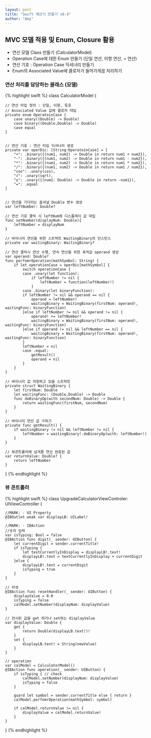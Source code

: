 ```yaml
---
layout: post
title: "Swift 계산기 만들기 v0.4"
author: "Amy"
---
```


## MVC 모델 적용 및 Enum, Closure 활용
- 연산 모델 Class 만들기 (CalculatorModel)
- Operation Case에 대한 Enum 만들기 (단일 연산, 이항 연산, = 연산)
- 연산 기호 : Operation Case 딕셔너리 만들기
- Enum의 Associated Value에 클로저가 들어가게끔 처리하기

### 연산 처리를 담당하는 클래스 (모델)
{% highlight swift %}
class CalculatorModel {
    
    // 연산 타입 정의 : 단일, 이항, 등호
    // Associated Value 값에 클로저 대입
    private enum OperatoinCase {
        case unary((Double) -> Double)
        case binary((Double,Double) -> Double)
        case equal
    }

    
    // 연산 기호 : 연산 타입 딕셔너리 생성
    private var operDic: [String:OperatoinCase] = [
        "+": .binary({(num1, num2) -> Double in return num1 + num2}),
        "-": .binary({(num1, num2) -> Double in return num1 - num2}),
        "*": .binary({(num1, num2) -> Double in return num1 * num2}),
        "/": .binary({(num1, num2) -> Double in return num1 / num2}),
        "cos": .unary(cos),
        "√": .unary(sqrt),
        "±": .unary({(num1: Double) -> Double in return -num1}),
        "=": .equal
    ]

    
    // 연산을 기다리는 옵셔널 Double 변수 생성
    var leftNumber: Double? 
    
    // 연산 기호 클릭 시 leftNum에 디스플레이 값 대입
    func setNumber(displayNum: Double){
        leftNumber = displayNum
    }
    
    // 바이너리 연산을 위한 스트럭트 WaitingBinary의 인스턴스
    private var waitingBinary: WaitingBinary?
    
    // 연산 클릭시 연산 수행, 연속 연산을 위한 축적값 operand 생성
    var operand: Double?
    func perfomrOperation(mathSymbol: String) {
        if let operationCase = operDic[mathSymbol] {
            switch operationCase {
            case .unary(let function):
                if leftNumber != nil {
                    leftNumber = function(leftNumber!)
                }
            case .binary(let binaryFunction):
            if leftNumber != nil && operand == nil {
                operand = leftNumber!
                waitingBinary = WaitingBinary(firstNum: operand!, waitingFunc: binaryFunction)
            }else if leftNumber != nil && operand != nil {
                operand! += leftNumber!
                waitingBinary = WaitingBinary(firstNum: operand!, waitingFunc: binaryFunction)
            }else if operand != nil && leftNumber == nil {
                waitingBinary = WaitingBinary(firstNum: operand!, waitingFunc: binaryFunction)
            }
            leftNumber = nil
            case .equal:
                getResult()
                operand = nil
            }
    	}
    }
    
    // 바이너리 값 저장하고 있을 스트럭트
    private struct WaitingBinary {
        let firstNum: Double
        let waitingFunc: (Double,Double) -> Double
        func doBinaryOp(with secondNum: Double) -> Double {
            return waitingFunc(firstNum, secondNum)
        }
    }

    // 바이너리 연산 값 구하기
    private func getResult() {
        if waitingBinary != nil && leftNumber != nil {
            leftNumber = waitingBinary!.doBinaryOp(with: leftNumber!)
        }
    }
    
    // 뷰콘트롤러에 넘겨줄 연산 완료된 값
    var returnValue: Double? {
        return leftNumber
    }
    
    
}
{% endhighlight %}

### 뷰 콘트롤러
{% highlight swift %}
class UpgradeCalculatorViewControler: UIViewController {

    //MARK: - UI Property
    @IBOutlet weak var displayLB: UILabel!

    //MARK: - IBAction
    //숫자 입력
    var isTyping: Bool = false
    @IBAction func digit(_ sender: UIButton) {
        let currentDigit = sender.currentTitle!
        if isTyping {
            let textCurrentlyInDisplay = displayLB!.text!
            displayLB!.text = textCurrentlyInDisplay + currentDigit
        }else {
            displayLB!.text = currentDigit
            isTyping = true
        }
    }
    
    // 리셋
    @IBAction func resetHandler(_ sender: UIButton) {
        displayValue = 0.0
        isTyping = false
        calModel.setNumber(displayNum: displayValue)
    }
    
    // 전시된 값을 get 하거나 set하는 displayValue
    var displayValue: Double {
        get {
            return Double(displayLB.text!)!
        }
        set {
        	displayLB.text! = String(newValue)
        }
    }
    
    // operation
    var calModel = CalculatorModel()
    @IBAction func operation(_ sender: UIButton) {
        if isTyping { // check
            calModel.setNumber(displayNum: displayValue)
            isTyping = false
        }
        
        guard let symbol = sender.currentTitle else { return }
        calModel.perfomrOperation(mathSymbol: symbol)

        if calModel.returnValue != nil {
            displayValue = calModel.returnValue!
        }
    }

}
{% endhighlight %}